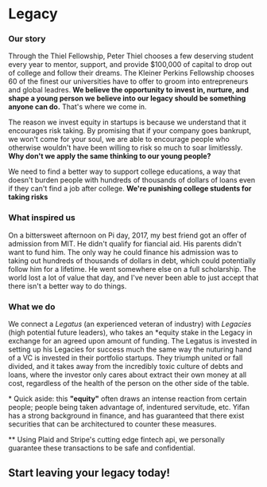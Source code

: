 # Legacy

### Our story

Through the Thiel Fellowship, Peter Thiel chooses a few deserving student every year to mentor, support, and provide $100,000 of capital to drop out of college and follow their dreams. The Kleiner Perkins Fellowship chooses 60 of the finest our universities have to offer to groom into entrepreneurs and global leadres. **We believe the opportunity to invest in, nurture, and shape a young person we believe into our legacy should be something anyone can do.** That's where we come in.

The reason we invest equity in startups is because we understand that it encourages risk taking. By promising that if your company goes bankrupt, we won't come for your soul, we are able to encourage people who otherwise wouldn't have been willing to risk so much to soar limitlessly. **Why don't we apply the same thinking to our young people?**

We need to find a better way to support college educations, a way that doesn't burden people with hundreds of thousands of dollars of loans even if they can't find a job after college. **We're punishing college students for taking risks**

### What inspired us
On a bittersweet afternoon on Pi day, 2017, my best friend got an offer of admission from MIT. He didn't qualify for fiancial aid. His parents didn't want to fund him. The only way he could finance his admission was to taking out hundreds of thousands of dollars in debt, which could potentially follow him for a lifetime. He went somewhere else on a full scholarship. The world lost a lot of value that day, and I've never been able to just accept that there isn't a better way to do things.

### What we do

We connect a *Legatus* (an experienced veteran of industry) with *Legacies* (high potential future leaders), who takes an \*equity stake in the Legacy in exchange for an agreed upon amount of funding. The Legatus is invested in setting up his Legacies for success much the same way the nuturing hand of a VC is invested in their portfolio startups. They triumph united or fall divided, and it takes away from the incredibly toxic culture of debts and loans, where the investor only cares about extract their own money at all cost, regardless of the health of the person on the other side of the table.

\* Quick aside: this **"equity"** often draws an intense reaction from certain people; people being taken advantage of, indentured servitude, etc. Yifan has a strong background in finance, and has guaranteed that there exist securities that can be architectured to counter these measures.

\*\* Using Plaid and Stripe's cutting edge fintech api, we personally guarantee these transactions to be safe and confidential.

## Start leaving your legacy today! 
